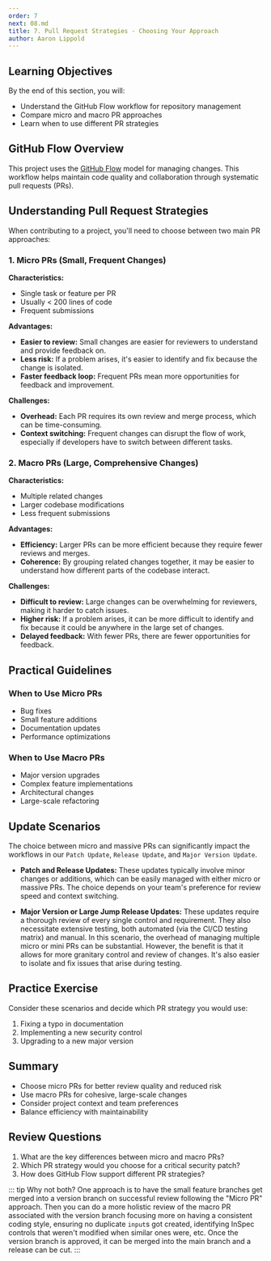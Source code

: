 ```yaml
---
order: 7
next: 08.md
title: 7. Pull Request Strategies - Choosing Your Approach
author: Aaron Lippold
---
```


## Learning Objectives

By the end of this section, you will:

- Understand the GitHub Flow workflow for repository management
- Compare micro and macro PR approaches
- Learn when to use different PR strategies

## GitHub Flow Overview

This project uses the [GitHub Flow](https://docs.github.com/en/get-started/quickstart/github-flow) model for managing changes. This workflow helps maintain code quality and collaboration through systematic pull requests (PRs).

## Understanding Pull Request Strategies

When contributing to a project, you'll need to choose between two main PR approaches:

### 1. Micro PRs (Small, Frequent Changes)

**Characteristics:**

- Single task or feature per PR
- Usually < 200 lines of code
- Frequent submissions

**Advantages:**

- **Easier to review:** Small changes are easier for reviewers to understand and provide feedback on.
- **Less risk:** If a problem arises, it's easier to identify and fix because the change is isolated.
- **Faster feedback loop:** Frequent PRs mean more opportunities for feedback and improvement.

**Challenges:**

- **Overhead:** Each PR requires its own review and merge process, which can be time-consuming.
- **Context switching:** Frequent changes can disrupt the flow of work, especially if developers have to switch between different tasks.

### 2. Macro PRs (Large, Comprehensive Changes)

**Characteristics:**

- Multiple related changes
- Larger codebase modifications
- Less frequent submissions

**Advantages:**

- **Efficiency:** Larger PRs can be more efficient because they require fewer reviews and merges.
- **Coherence:** By grouping related changes together, it may be easier to understand how different parts of the codebase interact.

**Challenges:**

- **Difficult to review:** Large changes can be overwhelming for reviewers, making it harder to catch issues.
- **Higher risk:** If a problem arises, it can be more difficult to identify and fix because it could be anywhere in the large set of changes.
- **Delayed feedback:** With fewer PRs, there are fewer opportunities for feedback.

## Practical Guidelines

### When to Use Micro PRs

- Bug fixes
- Small feature additions
- Documentation updates
- Performance optimizations

### When to Use Macro PRs

- Major version upgrades
- Complex feature implementations
- Architectural changes
- Large-scale refactoring

## Update Scenarios

The choice between micro and massive PRs can significantly impact the workflows in our `Patch Update`, `Release Update`, and `Major Version Update`.

- **Patch and Release Updates:** These updates typically involve minor changes or additions, which can be easily managed with either micro or massive PRs. The choice depends on your team's preference for review speed and context switching.

- **Major Version or Large Jump Release Updates:** These updates require a thorough review of every single control and requirement. They also necessitate extensive testing, both automated (via the CI/CD testing matrix) and manual. In this scenario, the overhead of managing multiple micro or mini PRs can be substantial. However, the benefit is that it allows for more granitary control and review of changes. It's also easier to isolate and fix issues that arise during testing.

## Practice Exercise

Consider these scenarios and decide which PR strategy you would use:

1. Fixing a typo in documentation
2. Implementing a new security control
3. Upgrading to a new major version

## Summary

- Choose micro PRs for better review quality and reduced risk
- Use macro PRs for cohesive, large-scale changes
- Consider project context and team preferences
- Balance efficiency with maintainability

## Review Questions

1. What are the key differences between micro and macro PRs?
2. Which PR strategy would you choose for a critical security patch?
3. How does GitHub Flow support different PR strategies?

::: tip Why not both?
One approach is to have the small feature branches get merged into a version branch on successful review following the "Micro PR" approach.  Then you can do a more holistic review of the macro PR associated with the version branch focusing more on having a consistent coding style, ensuring no duplicate `input`s got created, identifying InSpec controls that weren't modified when similar ones were, etc.  Once the version branch is approved, it can be merged into the main branch and a release can be cut.
:::
